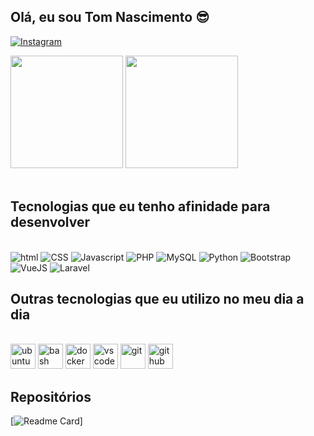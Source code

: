 ## Olá, eu sou Tom Nascimento 😎

[![Instagram](https://img.shields.io/badge/Instagram-E4405F?style=for-the-badge&logo=instagram&logoColor=white)](https://instagram.com/user.thom)</br>

<div>
<img height="180em" src="https://github-readme-stats.vercel.app/api?username=ThomNascimento&show_icons=true&theme=defout"/>
<img height="180em" src="https://github-readme-stats.vercel.app/api/top-langs/?username=ThomNascimento&layout=compact)](https://github.com/ThomNascimento/github-readme-stats&theme=defout"/>
</div></br>

##


## Tecnologias que eu tenho afinidade para desenvolver

<div style="display: inline_block"></br>
    <img alt="html" src="https://img.shields.io/badge/HTML-239120?style=for-the-badge&logo=html5&logoColor=white">
    <img alt="CSS" src="https://img.shields.io/badge/CSS-239120?&style=for-the-badge&logo=css3&logoColor=white">
    <img alt="Javascript" src="https://img.shields.io/badge/JavaScript-F7DF1E?style=for-the-badge&logo=javascript&logoColor=black">
    <img alt="PHP" src="https://img.shields.io/badge/PHP-777BB4?style=for-the-badge&logo=php&logoColor=white">
    <img alt="MySQL" src="https://img.shields.io/badge/MySQL-00000F?style=for-the-badge&logo=mysql&logoColor=white">
    <img alt="Python" src="https://img.shields.io/badge/Python-3776AB?style=for-the-badge&logo=python&logoColor=white">
    <img alt="Bootstrap" src="https://img.shields.io/badge/Bootstrap-563D7C?style=for-the-badge&logo=bootstrap&logoColor=white">
    <img alt="VueJS" src="https://img.shields.io/badge/Vue.js-35495E?style=for-the-badge&logo=vue.js&logoColor=4FC08D">
    <img alt="Laravel" src="https://img.shields.io/badge/Laravel-FF2D20?style=for-the-badge&logo=laravel&logoColor=white">
</div>

##

## Outras tecnologias que eu utilizo no meu dia a dia

<div style="display: inline_block"></br>
    <img alt="ubuntu" height="40em" width="40" aling="center" src="https://cdn.jsdelivr.net/gh/devicons/devicon/icons/ubuntu/ubuntu-plain.svg"/>
    <img alt="bash" height="40em" width="40" aling="center" src="https://cdn.jsdelivr.net/gh/devicons/devicon/icons/bash/bash-original.svg" />
    <img alt="docker" height="40em" width="40" aling="center" src="https://cdn.jsdelivr.net/gh/devicons/devicon/icons/docker/docker-original.svg" />
    <img alt="vscode" height="40em" width="40" aling="center" src="https://cdn.jsdelivr.net/gh/devicons/devicon/icons/vscode/vscode-original.svg" />
    <img alt="git" height="40em" width="40" aling="center" src="https://cdn.jsdelivr.net/gh/devicons/devicon/icons/git/git-original.svg" />
    <img alt="github" height="40em" width="40" aling="center" src="https://cdn.jsdelivr.net/gh/devicons/devicon/icons/github/github-original.svg" />
</div>


## Repositórios

[![Readme Card](https://github-readme-stats.vercel.app/api/pin/?username=ThomNascimento&repo=ThomNascimento)]

